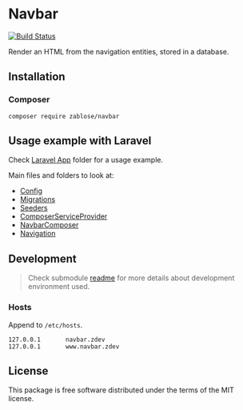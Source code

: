 # Navbar

[![Build Status](https://travis-ci.org/zablose/navbar.svg?branch=dev)](https://travis-ci.org/zablose/navbar)

Render an HTML from the navigation entities, stored in a database.

## Installation

### Composer

    composer require zablose/navbar

## Usage example with Laravel

Check [Laravel App](./laravel) folder for a usage example.

Main files and folders to look at:
* [Config](./laravel/config/navbar.php)
* [Migrations](./laravel/database/migrations)
* [Seeders](./laravel/database/seeders)
* [ComposerServiceProvider](./laravel/app/Providers/ComposerServiceProvider.php)
* [NavbarComposer](./laravel/app/Http/ViewComposers/NavbarComposer.php)
* [Navigation](./laravel/app/Http/Navigation)

## Development

> Check submodule [readme](https://github.com/zablose/docker-damp/blob/master/readme.md) for more details about
> development environment used.

### Hosts

Append to `/etc/hosts`.

```
127.0.0.1       navbar.zdev
127.0.0.1       www.navbar.zdev
```

## License

This package is free software distributed under the terms of the MIT license.
